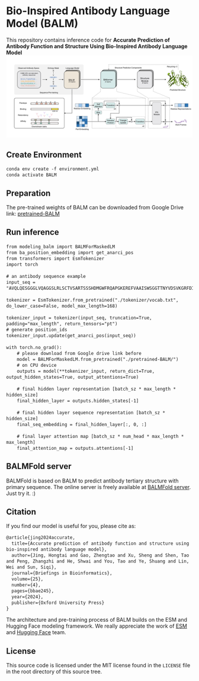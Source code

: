 # Bio-Inspired Antibody Language Model (BALM)
This repository contains inference code for **Accurate Prediction of Antibody Function and Structure Using Bio-Inspired Antibody Language Model**
![arch-BALMFold](./docs/arch-BALMFold.jpg)

## Create Environment
```
conda env create -f environment.yml
conda activate BALM
```

## Preparation
The pre-trained weights of BALM can be downloaded from Google Drive link: [pretrained-BALM](https://drive.google.com/drive/folders/1foy264CIawBIT3QFTdc6JBVxw6MQfvQd?usp=sharing)

## Run inference

```
from modeling_balm import BALMForMaskedLM
from ba_position_embedding import get_anarci_pos
from transformers import EsmTokenizer
import torch

# an antibody sequence example
input_seq = "AVQLQESGGGLVQAGGSLRLSCTVSARTSSSHDMGWFRQAPGKEREFVAAISWSGGTTNYVDSVKGRFDISKDNAKNAVYLQMNSLKPEDTAVYYCAAKWRPLRYSDNPSNSDYNYWGQGTQVTVSS"

tokenizer = EsmTokenizer.from_pretrained("./tokenizer/vocab.txt", do_lower_case=False, model_max_length=168)

tokenizer_input = tokenizer(input_seq, truncation=True, padding="max_length", return_tensors="pt")
# generate position_ids
tokenizer_input.update(get_anarci_pos(input_seq))

with torch.no_grad():
    # please download from Google drive link before
    model = BALMForMaskedLM.from_pretrained("./pretrained-BALM/")
    # on CPU device
    outputs = model(**tokenizer_input, return_dict=True, output_hidden_states=True, output_attentions=True)

    # final hidden layer representation [batch_sz * max_length * hidden_size]
    final_hidden_layer = outputs.hidden_states[-1]
    
    # final hidden layer sequence representation [batch_sz * hidden_size]
    final_seq_embedding = final_hidden_layer[:, 0, :]
    
    # final layer attention map [batch_sz * num_head * max_length * max_length]
    final_attention_map = outputs.attentions[-1]
```

## BALMFold server
BALMFold is based on BALM to predict antibody tertiary structure with primary sequence. The online server is freely available at [BALMFold server](https://beamlab-sh.com/models/BALMFold). Just try it. :)

## Citation
If you find our model is useful for you, please cite as:

```
@article{jing2024accurate,
  title={Accurate prediction of antibody function and structure using bio-inspired antibody language model},
  author={Jing, Hongtai and Gao, Zhengtao and Xu, Sheng and Shen, Tao and Peng, Zhangzhi and He, Shwai and You, Tao and Ye, Shuang and Lin, Wei and Sun, Siqi},
  journal={Briefings in Bioinformatics},
  volume={25},
  number={4},
  pages={bbae245},
  year={2024},
  publisher={Oxford University Press}
}
```

The architecture and pre-training process of BALM builds on the ESM and Hugging Face modeling framework. We really appreciate the work of [ESM](https://github.com/facebookresearch/esm) and [Hugging Face](https://huggingface.co/) team.


## License
This source code is licensed under the MIT license found in the `LICENSE` file in the root directory of this source tree.
